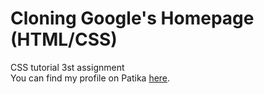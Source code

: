# Cloning Google's Homepage (HTML/CSS)
CSS tutorial 3st assignment\
You can find my profile on Patika [here](https://app.patika.dev/emreren).